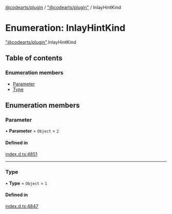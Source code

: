 [@codearts/plugin](../README.md) / ["@codearts/plugin"](../modules/_codearts_plugin_.md) / InlayHintKind

# Enumeration: InlayHintKind

["@codearts/plugin"](../modules/_codearts_plugin_.md).InlayHintKind

## Table of contents

### Enumeration members

- [Parameter](codearts_plugin_.InlayHintKind.md#parameter)
- [Type](codearts_plugin_.InlayHintKind.md#type)

## Enumeration members

### Parameter

• **Parameter** = `Object` = `2`

#### Defined in

[index.d.ts:4851](https://github.com/huaweicloud/cloudide-plugin-api/blob/3b0eee8/index.d.ts#L4851)

___

### Type

• **Type** = `Object` = `1`

#### Defined in

[index.d.ts:4847](https://github.com/huaweicloud/cloudide-plugin-api/blob/3b0eee8/index.d.ts#L4847)
